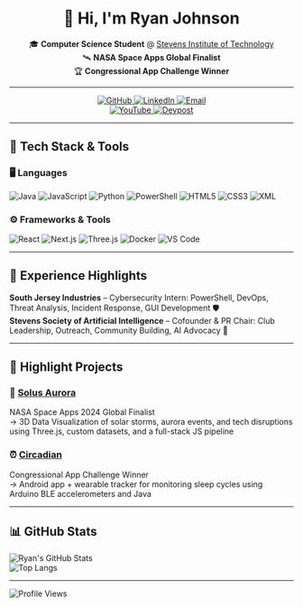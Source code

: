 <div align="center">
  
# 👋 Hi, I'm Ryan Johnson 

  
🎓 **Computer Science Student** @ [Stevens Institute of Technology](https://www.stevens.edu/)  
🛰️ **NASA Space Apps Global Finalist**  
🏆 **Congressional App Challenge Winner**

</div>

---

<p align="center">
  <a href="https://github.com/RJohnson2106">
    <img alt="GitHub" src="https://img.shields.io/badge/GitHub-View-181717?style=for-the-badge&logo=github&logoColor=white" />
  </a>
  <a href="https://www.linkedin.com/in/ryan-johnson-559b822b6/">
    <img alt="LinkedIn" src="https://img.shields.io/badge/LinkedIn-Connect-0A66C2?style=for-the-badge&logo=linkedin&logoColor=white" />
  </a>
  <a href="mailto:privateryan112106@gmail.com">
    <img alt="Email" src="https://img.shields.io/badge/Gmail-Email-D14836?style=for-the-badge&logo=gmail&logoColor=white" />
  </a>
  <br />
  <a href="https://www.youtube.com/@RyanJohnson-rw8wx">
    <img alt="YouTube" src="https://img.shields.io/badge/YouTube-View-FF0000?style=for-the-badge&logo=youtube&logoColor=white" />
  </a>
  <a href="https://www.tiktok.com/@realryanjohnson>
    <img alt="TikTok" src="https://img.shields.io/badge/TikTok-View-000000?style=for-the-badge&logo=tiktok&logoColor=white" />
  </a>
  <a href="https://devpost.com/RJohnson2106">
    <img alt="Devpost" src="https://img.shields.io/badge/Devpost-Projects-003E54?style=for-the-badge&logo=devpost&logoColor=white" />
  </a>

</p>

---

## 🔧 Tech Stack & Tools

### 🖥️ Languages

![Java](https://img.shields.io/badge/Java-ED8B00?style=flat&logo=java&logoColor=white)
![JavaScript](https://img.shields.io/badge/JavaScript-F7DF1E?style=flat&logo=javascript&logoColor=black)
![Python](https://img.shields.io/badge/Python-3776AB?style=flat&logo=python&logoColor=white)
![PowerShell](https://img.shields.io/badge/PowerShell-5391FE?style=flat&logo=powershell&logoColor=white)
![HTML5](https://img.shields.io/badge/HTML5-E34F26?style=flat&logo=html5&logoColor=white)
![CSS3](https://img.shields.io/badge/CSS3-1572B6?style=flat&logo=css3&logoColor=white)
![XML](https://img.shields.io/badge/XML-0060AC?style=flat&logo=w3c&logoColor=white)

### ⚙️ Frameworks & Tools

![React](https://img.shields.io/badge/React-20232a?style=flat&logo=react&logoColor=61dafb)
![Next.js](https://img.shields.io/badge/Next.js-000000?style=flat&logo=next.js&logoColor=white)
![Three.js](https://img.shields.io/badge/Three.js-000000?style=flat&logo=three.js&logoColor=white)
![Docker](https://img.shields.io/badge/Docker-2496ED?style=flat&logo=docker&logoColor=white)
![VS Code](https://img.shields.io/badge/VSCode-007ACC?style=flat&logo=visual-studio-code&logoColor=white)

---

## 🌟 Experience Highlights

**South Jersey Industries** – Cybersecurity Intern: PowerShell, DevOps, Threat Analysis, Incident Response, GUI Development 🛡️  
**Stevens Society of Artificial Intelligence** – Cofounder & PR Chair: Club Leadership, Outreach, Community Building, AI Advocacy 🤖

---

## 🚀 Highlight Projects

### 🌌 [Solus Aurora](https://github.com/RJohnson2106/Solus-Aurora)
NASA Space Apps 2024 Global Finalist  
→ 3D Data Visualization of solar storms, aurora events, and tech disruptions using Three.js, custom datasets, and a full-stack JS pipeline

### ⏰ [Circadian](https://github.com/RJohnson2106/Circadian)
Congressional App Challenge Winner  
→ Android app + wearable tracker for monitoring sleep cycles using Arduino BLE accelerometers and Java

---

## 📊 GitHub Stats

![Ryan's GitHub Stats](https://github-readme-stats.vercel.app/api?username=RJohnson2106&show_icons=true&theme=merko )  
![Top Langs](https://github-readme-stats.vercel.app/api/top-langs/?username=RJohnson2106&layout=compact&hide=tex&theme=merko)

---

![Profile Views](https://komarev.com/ghpvc/?username=RJohnson2106&style=flat&color=green)
